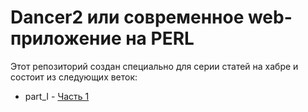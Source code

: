 # Dancer2 или современное web-приложение на PERL

Этот репозиторий создан специально для серии статей на хабре и состоит
из следующих веток:

* part_I - [Часть 1](https://habr.com/ru/post/571586/)